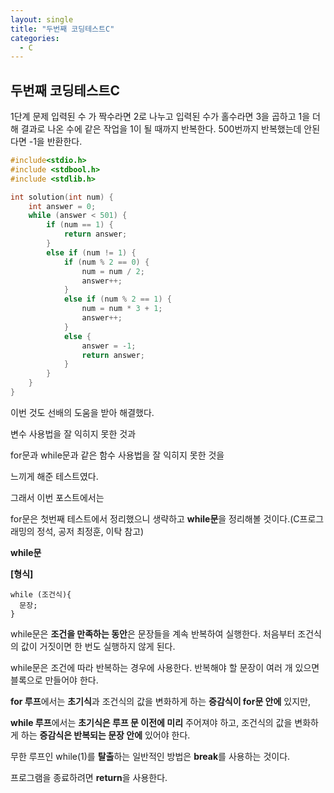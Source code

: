 ```yaml
---
layout: single
title: "두번째 코딩테스트C"
categories:
  - C
---
```


## 두번째 코딩테스트C

1단계
문제 입력된 수 가 짝수라면 2로 나누고 입력된 수가 홀수라면 3을 곱하고 1을 더해 결과로 나온 수에 같은 작업을 1이 될 때까지 반복한다. 
500번까지 반복했는데 안된다면 -1을 반환한다.

```c
#include<stdio.h>
#include <stdbool.h>
#include <stdlib.h>

int solution(int num) {
    int answer = 0;
    while (answer < 501) {
        if (num == 1) {
            return answer;
        }
        else if (num != 1) {
            if (num % 2 == 0) {
                num = num / 2;
                answer++;
            }
            else if (num % 2 == 1) {
                num = num * 3 + 1;
                answer++;
            }
            else {
                answer = -1;
                return answer;
            }
        }
    }
}
```
이번 것도 선배의 도움을 받아 해결했다.

변수 사용법을 잘 익히지 못한 것과 

for문과 while문과 같은 함수 사용법을 잘 익히지 못한 것을 

느끼게 해준 테스트였다.


그래서 이번 포스트에서는

for문은 첫번째 테스트에서 정리했으니 생략하고 **while문**을 정리해볼 것이다.(C프로그래밍의 정석, 공저 최정훈, 이탁 참고)

**while문**

**[형식]**
```
while (조건식){
  문장;
}
```

while문은 **조건을 만족하는 동안**은 문장들을 계속 반복하여 실행한다. 처음부터 조건식의 값이 거짓이면 한 번도 실행하지 않게 된다.

while문은 조건에 따라 반복하는 경우에 사용한다. 반복해야 할 문장이 여러 개 있으면 블록으로 만들어야 한다.

**for 루프**에서는 **초기식**과 조건식의 값을 변화하게 하는 **증감식이 for문 안에** 있지만, 

**while 루프**에서는 **초기식은 루프 문 이전에 미리** 주어져야 하고, 조건식의 값을 변화하게 하는 **증감식은 반복되는 문장 안에** 있어야 한다.

무한 루프인 while(1)를 **탈출**하는 일반적인 방법은 **break**를 사용하는 것이다.

프로그램을 종료하려면 **return**을 사용한다.
